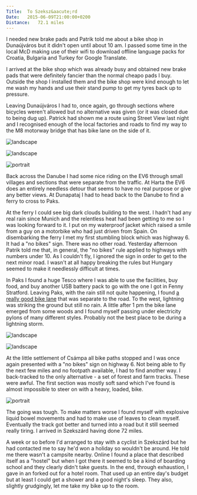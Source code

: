 ```yaml
---
Title:	To Szeksz&aacute;rd
Date:	2015-06-09T21:00:00+0200
Distance:	72.1 miles
---
```


I needed new brake pads and Patrik told me about a bike shop in Duna&uacute;jv&aacute;ros but it didn't open until about 10 am. I passed some time in the local McD making use of their wifi to download offline language packs for Croatia, Bulgaria and Turkey for Google Translate.

I arrived at the bike shop which was already busy and obtained new brake pads that were definitely fancier than the normal cheapo pads I buy. Outside the shop I installed them and the bike shop were kind enough to let me wash my hands and use their stand pump to get my tyres back up to pressure.

Leaving Duna&uacute;jv&aacute;ros I had to, once again, go through sections where bicycles weren't allowed but no alternative was given (or it was closed due to being dug up). Patrick had shown me a route using Street View last night and I recognised enough of the local factories and roads to find my way to the M8 motorway bridge that has bike lane on the side of it.

![landscape](https://farm1.staticflickr.com/310/19446950322_fff572f4fa_z_d.jpg "Outskirts of Duna&uacute;jv&aacute;ros")

![landscape](https://pbs.twimg.com/media/CHE9mGMWwAQkCKV.jpg "Bike lane next to the M8")

![portrait](https://farm1.staticflickr.com/321/19457541871_c46954f9e7_z_d.jpg "Flowers")

Back across the Danube I had some nice riding on the EV6 through small villages and sections that were separate from the traffic. At Harta the EV6 does an entirely needless detour that seems to have no real purpose or give any better views. At Dunapataj I had to head back to the Danube to find a ferry to cross to Paks. 

At the ferry I could see big dark clouds building to the west. I hadn't had any real rain since Munich and the relentless heat had been getting to me so I was looking forward to it. I put on my waterproof jacket which raised a smile from a guy on a motorbike who had just driven from Spain. On disembarking the ferry I met my first stumbling block which was highway 6. It had a "no bikes" sign. There was no other road. Yesterday afternoon Patrik told me that, in general, the "no bikes" rule applied to highways with numbers under 10. As I couldn't fly, I ignored the sign in order to get to the next minor road. I wasn't at all happy breaking the rules but Hungary seemed to make it needlessly difficult at times.

In Paks I found a huge Tesco where I was able to use the facilities, buy food, and buy another USB battery pack to go with the one I got in Fenny Stratford. Leaving Paks, with the rain still not quite happening, I found [a really good bike lane](https://twitter.com/RTWbike/status/608335947684577281) that was separate to the road. To the west, lightning was striking the ground but still no rain. A little after 1 pm the bike lane emerged from some woods and I found myself passing under electricity pylons of many different styles. Probably not the best place to be during a lightning storm. 

![landscape](https://pbs.twimg.com/media/CHE-T65XEAAWu3S.jpg "Excellent bike lane")

![landscape](https://pbs.twimg.com/media/CHE_bvVXEAA6LVh.jpg "Pylons")

At the little settlement of Cs&aacute;mpa all bike paths stopped and I was once again presented with a "no bikes" sign on highway 6. Not being able to fly the next few miles and no footpath available, I had to find another way. I back-tracked to the only alternative - a set of forest and farm tracks. These were awful. The first section was mostly soft sand which I've found is almost impossible to steer on with a heavy, loaded, bike.

![portrait](https://pbs.twimg.com/media/CHE-wDzWoAAc9wR.jpg "The worst track")

The going was tough. To make matters worse I found myself with explosive liquid bowel movements and had to make use of leaves to clean myself. Eventually the track got better and turned into a road but it still seemed really tiring. I arrived in Szeksz&aacute;rd having done 72 miles. 

A week or so before I'd arranged to stay with a cyclist in Szeksz&aacute;rd but he had contacted me to say he'd won a holiday so wouldn't be around. He told me there wasn't a campsite nearby. Online I found a place that described itself as a "hostel" but when I got there it seemed to be a kind of boarding school and they clearly didn't take guests. In the end, through exhaustion, I gave in an forked out for a hotel room. That used up an entire day's budget but at least I could get a shower and a good night's sleep. They also, slightly grudgingly, let me take my bike up to the room.